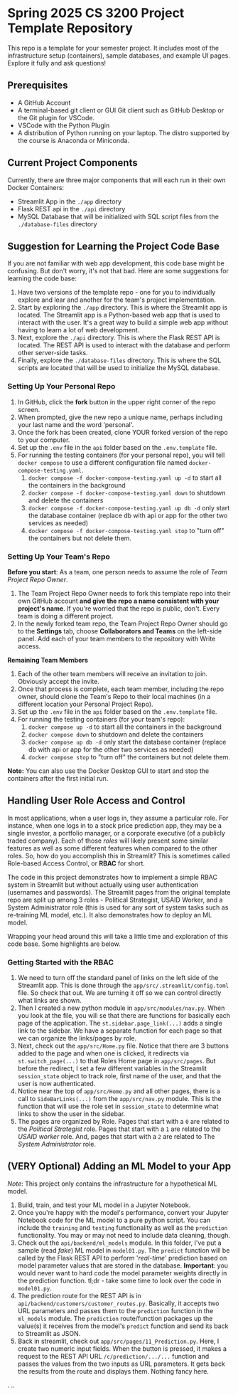 # Spring 2025 CS 3200 Project Template Repository

This repo is a template for your semester project. It includes most of the infrastructure setup (containers), sample
databases, and example UI pages. Explore it fully and ask questions!

## Prerequisites

- A GitHub Account
- A terminal-based git client or GUI Git client such as GitHub Desktop or the Git plugin for VSCode.
- VSCode with the Python Plugin
- A distribution of Python running on your laptop. The distro supported by the course is Anaconda or Miniconda.

## Current Project Components

Currently, there are three major components that will each run in their own Docker Containers:

- Streamlit App in the `./app` directory
- Flask REST api in the `./api` directory
- MySQL Database that will be initialized with SQL script files from the `./database-files` directory

## Suggestion for Learning the Project Code Base

If you are not familiar with web app development, this code base might be confusing. But don't worry, it's not that bad.
Here are some suggestions for learning the code base:

1. Have two versions of the template repo - one for you to individually explore and lear and another for the team's
   project implementation.
1. Start by exploring the `./app` directory. This is where the Streamlit app is located. The Streamlit app is a
   Python-based web app that is used to interact with the user. It's a great way to build a simple web app without
   having to learn a lot of web development.
1. Next, explore the `./api` directory. This is where the Flask REST API is located. The REST API is used to interact
   with the database and perform other server-side tasks.
1. Finally, explore the `./database-files` directory. This is where the SQL scripts are located that will be used to
   initialize the MySQL database.

### Setting Up Your Personal Repo

1. In GitHub, click the **fork** button in the upper right corner of the repo screen.
1. When prompted, give the new repo a unique name, perhaps including your last name and the word 'personal'.
1. Once the fork has been created, clone YOUR forked version of the repo to your computer.
1. Set up the `.env` file in the `api` folder based on the `.env.template` file.
1. For running the testing containers (for your personal repo), you will tell `docker compose` to use a different
   configuration file named `docker-compose-testing.yaml`.
    1. `docker compose -f docker-compose-testing.yaml up -d` to start all the containers in the background
    1. `docker compose -f docker-compose-testing.yaml down` to shutdown and delete the containers
    1. `docker compose -f docker-compose-testing.yaml up db -d` only start the database container (replace db with api
       or app for the other two services as needed)
    1. `docker compose -f docker-compose-testing.yaml stop` to "turn off" the containers but not delete them.

### Setting Up Your Team's Repo

**Before you start**: As a team, one person needs to assume the role of _Team Project Repo Owner_.

1. The Team Project Repo Owner needs to fork this template repo into their own GitHub account **and give the repo a name
   consistent with your project's name**. If you're worried that the repo is public, don't. Every team is doing a
   different project.
1. In the newly forked team repo, the Team Project Repo Owner should go to the **Settings** tab, choose **Collaborators
   and Teams** on the left-side panel. Add each of your team members to the repository with Write access.

**Remaining Team Members**

1. Each of the other team members will receive an invitation to join. Obviously accept the invite.
1. Once that process is complete, each team member, including the repo owner, should clone the Team's Repo to their
   local machines (in a different location your Personal Project Repo).
1. Set up the `.env` file in the `api` folder based on the `.env.template` file.
1. For running the testing containers (for your team's repo):
    1. `docker compose up -d` to start all the containers in the background
    1. `docker compose down` to shutdown and delete the containers
    1. `docker compose up db -d` only start the database container (replace db with api or app for the other two
       services as needed)
    1. `docker compose stop` to "turn off" the containers but not delete them.

**Note:** You can also use the Docker Desktop GUI to start and stop the containers after the first initial run.

## Handling User Role Access and Control

In most applications, when a user logs in, they assume a particular role. For instance, when one logs in to a stock
price prediction app, they may be a single investor, a portfolio manager, or a corporate executive (of a publicly traded
company). Each of those _roles_ will likely present some similar features as well as some different features when
compared to the other roles. So, how do you accomplish this in Streamlit? This is sometimes called Role-based Access
Control, or **RBAC** for short.

The code in this project demonstrates how to implement a simple RBAC system in Streamlit but without actually using user
authentication (usernames and passwords). The Streamlit pages from the original template repo are split up among 3
roles - Political Strategist, USAID Worker, and a System Administrator role (this is used for any sort of system tasks
such as re-training ML model, etc.). It also demonstrates how to deploy an ML model.

Wrapping your head around this will take a little time and exploration of this code base. Some highlights are below.

### Getting Started with the RBAC

1. We need to turn off the standard panel of links on the left side of the Streamlit app. This is done through the
   `app/src/.streamlit/config.toml` file. So check that out. We are turning it off so we can control directly what links
   are shown.
1. Then I created a new python module in `app/src/modules/nav.py`. When you look at the file, you will se that there are
   functions for basically each page of the application. The `st.sidebar.page_link(...)` adds a single link to the
   sidebar. We have a separate function for each page so that we can organize the links/pages by role.
1. Next, check out the `app/src/Home.py` file. Notice that there are 3 buttons added to the page and when one is
   clicked, it redirects via `st.switch_page(...)` to that Roles Home page in `app/src/pages`. But before the redirect,
   I set a few different variables in the Streamlit `session_state` object to track role, first name of the user, and
   that the user is now authenticated.
1. Notice near the top of `app/src/Home.py` and all other pages, there is a call to `SideBarLinks(...)` from the
   `app/src/nav.py` module. This is the function that will use the role set in `session_state` to determine what links
   to show the user in the sidebar.
1. The pages are organized by Role. Pages that start with a `0` are related to the _Political Strategist_ role. Pages
   that start with a `1` are related to the _USAID worker_ role. And, pages that start with a `2` are related to The
   _System Administrator_ role.

## (VERY Optional) Adding an ML Model to your App

_Note_: This project only contains the infrastructure for a hypothetical ML model.

1. Build, train, and test your ML model in a Jupyter Notebook.
1. Once you're happy with the model's performance, convert your Jupyter Notebook code for the ML model to a pure python
   script. You can include the `training` and `testing` functionality as well as the `prediction` functionality. You may
   or may not need to include data cleaning, though.
1. Check out the `api/backend/ml_models` module. In this folder, I've put a sample (read _fake_) ML model in
   `model01.py`. The `predict` function will be called by the Flask REST API to perform '_real-time_' prediction based
   on model parameter values that are stored in the database. **Important**: you would never want to hard code the model
   parameter weights directly in the prediction function. tl;dr - take some time to look over the code in `model01.py`.
1. The prediction route for the REST API is in `api/backend/customers/customer_routes.py`. Basically, it accepts two URL
   parameters and passes them to the `prediction` function in the `ml_models` module. The `prediction` route/function
   packages up the value(s) it receives from the model's `predict` function and send its back to Streamlit as JSON.
1. Back in streamlit, check out `app/src/pages/11_Prediction.py`. Here, I create two numeric input fields. When the
   button is pressed, it makes a request to the REST API URL `/c/prediction/.../...` function and passes the values from
   the two inputs as URL parameters. It gets back the results from the route and displays them. Nothing fancy here.

.
..
